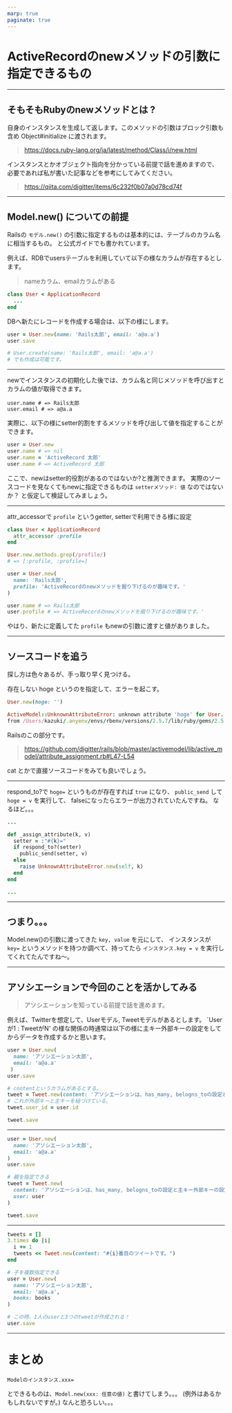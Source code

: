 ```yaml
---
marp: true
paginate: true
---
```


<!-- prerender: true -->

# ActiveRecordのnewメソッドの引数に指定できるもの

---

## そもそもRubyのnewメソッドとは ?

自身のインスタンスを生成して返します。このメソッドの引数はブロック引数も含め Object#initialize に渡されます。
>https://docs.ruby-lang.org/ja/latest/method/Class/i/new.html


インスタンスとかオブジェクト指向を分かっている前提で話を進めますので、
必要であれば私が書いた記事などを参考にしてみてください。
>https://qiita.com/digitter/items/6c232f0b07a0d78cd74f

---

## Model.new() についての前提

Railsの `モデル.new()` の引数に指定するものは基本的には、テーブルのカラム名に相当するもの。
と公式ガイドでも書かれています。


例えば、RDBでusersテーブルを利用していて以下の様なカラムが存在するとします。
> nameカラム、emailカラムがある

```ruby
class User < ApplicationRecord
  ...
end
```

DBへ新たにレコードを作成する場合は、以下の様にします。

```ruby
user = User.new(name: 'Rails太郎', email: 'a@a.a')
user.save

# User.create(name: 'Rails太郎', email: 'a@a.a')
# でも作成は可能です。
```

---

newでインスタンスの初期化した後では、カラム名と同じメソッドを呼び出すとカラムの値が取得できます。

```
user.name # => Rails太郎
user.email # => a@a.a
```

実際に、以下の様にsetter的割をするメソッドを呼び出して値を指定することができます。

```ruby
user = User.new
user.name # => nil
user.name = 'ActiveRecord 太郎'
user.name # => ActiveRecord 太郎
```

ここで、newはsetter的役割があるのではないか?と推測できます。
実際のソースコードを見なくてもnewに指定できるものは `setterメソッド: 値` なのではないか？ と仮定して検証してみましょう。

---

attr_accessorで `profile` というgetter, setterで利用できる様に設定

```ruby
class User < ApplicationRecord
  attr_accessor :profile
end
```

```ruby
User.new.methods.grep(/profile/)
# => [:profile, :profile=]
```

```ruby
user = User.new(
  name: 'Rails太郎',
  profile: 'ActiveRecordのnewメソッドを掘り下げるのが趣味です。'
)

user.name # => Rails太郎
user.profile # => ActiveRecordのnewメソッドを掘り下げるのが趣味です。'
```

やはり、新たに定義してた `profile` もnewの引数に渡すと値がありました。

---

## ソースコードを追う

探し方は色々あるが、手っ取り早く見つける。


存在しない hoge というのを指定して、エラーを起こす。
```ruby
User.new(hoge: '')

ActiveModel::UnknownAttributeError: unknown attribute 'hoge' for User.
from /Users/kazuki/.anyenv/envs/rbenv/versions/2.5.7/lib/ruby/gems/2.5.0/gems/activemodel-5.2.4.3/lib/active_model/attribute_assignment.rb:53:in `_assign_attribute'
```

Railsのこの部分です。
>https://github.com/digitter/rails/blob/master/activemodel/lib/active_model/attribute_assignment.rb#L47-L54

cat とかで直接ソースコードをみても良いでしょう。

---
respond_to?で `hoge=` というものが存在すれば `true` になり、
`public_send` して `hoge = v` を実行して、
falseになったらエラーが出力されていたんですね。
なるほど。。。

```ruby
...

def _assign_attribute(k, v)
  setter = :"#{k}="
  if respond_to?(setter)
    public_send(setter, v)
  else
    raise UnknownAttributeError.new(self, k)
  end
end

...
```

---

## つまり。。。

Model.new()の引数に渡ってきた `key, value` を元にして、
インスタンスが `key=` というメソッドを持つか調べて、持ってたら
 `インスタンス.key = v` を実行してくれてたんですね〜。

---

## アソシエーションで今回のことを活かしてみる
>アソシエーションを知っている前提で話を進めます。

例えば、Twitterを想定して、Userモデル, Tweetモデルがあるとします。
`Userが1 : TweetがN' の様な関係の時通常は以下の様に主キー外部キーの設定をしてからデータを作成するかと思います。

```ruby
user = User.new(
  name: 'アソシエーション太郎',
  email: 'a@a.a'
 )
user.save

# contentというカラムがあるとする。
tweet = Tweet.new(content: 'アソシエーションは、has_many, belogns_toの設定と主キー外部キーの設定が必要だった。')
# これが外部キーと主キーを紐づけている。
tweet.user_id = user.id

tweet.save
```

---

```ruby
user = User.new(
  name: 'アソシエーション太郎',
  email: 'a@a.a'
)
user.save

# 親を指定できる
tweet = Tweet.new(
  content: 'アソシエーションは、has_many, belogns_toの設定と主キー外部キーの設定が必要だった。',
  user: user
)

tweet.save
```

---

```ruby
tweets = []
3.times do |i|
  i += 1
  tweets << Tweet.new(content: "#{i}番目のツイートです。")
end

# 子を複数指定できる
user = User.new(
  name: 'アソシエーション太郎',
  email: 'a@a.a',
  books: books
)

# この時、1人のuserと3つのtweetが作成される！
user.save
```

---

# まとめ

`Modelのインスタンス.xxx=`

とできるものは、`Model.new(xxx: 任意の値)` と書けてしまう。。。
(例外はあるかもしれないですが。)
なんと恐ろしい。。。
